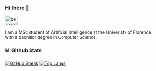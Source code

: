 ### Hi there 👋

<a href='https://www.linkedin.com/in/BernardoManfriani/'><img align="center" src="https://raw.githubusercontent.com/rahuldkjain/github-profile-readme-generator/master/src/images/icons/Social/linked-in-alt.svg" alt="bernardomanfriani" height="30" width="40" /></a>
  

I am a MSc student of Artificial Intelligence at the Univeristy of Florence with a bachelor degree in Computer Science.

### 📊 Github Stats
  
[![GitHub Streak](http://github-readme-streak-stats.herokuapp.com?user=BernardoManfriani&theme=dark&background=000000)](https://git.io/streak-stats)
[![Top Langs](https://github-readme-stats.vercel.app/api/top-langs/?username=BernardoManfriani)](https://github.com/anuraghazra/github-readme-stats)

